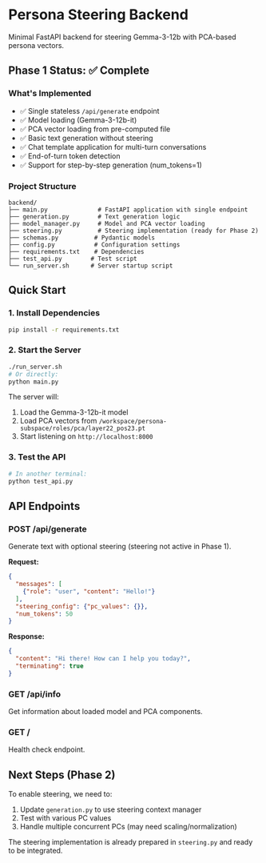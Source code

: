 # Persona Steering Backend

Minimal FastAPI backend for steering Gemma-3-12b with PCA-based persona vectors.

## Phase 1 Status: ✅ Complete

### What's Implemented
- ✅ Single stateless `/api/generate` endpoint
- ✅ Model loading (Gemma-3-12b-it)
- ✅ PCA vector loading from pre-computed file
- ✅ Basic text generation without steering
- ✅ Chat template application for multi-turn conversations
- ✅ End-of-turn token detection
- ✅ Support for step-by-step generation (num_tokens=1)

### Project Structure
```
backend/
├── main.py              # FastAPI application with single endpoint
├── generation.py        # Text generation logic
├── model_manager.py     # Model and PCA vector loading
├── steering.py          # Steering implementation (ready for Phase 2)
├── schemas.py          # Pydantic models
├── config.py           # Configuration settings
├── requirements.txt    # Dependencies
├── test_api.py        # Test script
└── run_server.sh      # Server startup script
```

## Quick Start

### 1. Install Dependencies
```bash
pip install -r requirements.txt
```

### 2. Start the Server
```bash
./run_server.sh
# Or directly:
python main.py
```

The server will:
1. Load the Gemma-3-12b-it model
2. Load PCA vectors from `/workspace/persona-subspace/roles/pca/layer22_pos23.pt`
3. Start listening on `http://localhost:8000`

### 3. Test the API
```bash
# In another terminal:
python test_api.py
```

## API Endpoints

### POST /api/generate
Generate text with optional steering (steering not active in Phase 1).

**Request:**
```json
{
  "messages": [
    {"role": "user", "content": "Hello!"}
  ],
  "steering_config": {"pc_values": {}},
  "num_tokens": 50
}
```

**Response:**
```json
{
  "content": "Hi there! How can I help you today?",
  "terminating": true
}
```

### GET /api/info
Get information about loaded model and PCA components.

### GET /
Health check endpoint.

## Next Steps (Phase 2)

To enable steering, we need to:
1. Update `generation.py` to use steering context manager
2. Test with various PC values
3. Handle multiple concurrent PCs (may need scaling/normalization)

The steering implementation is already prepared in `steering.py` and ready to be integrated.